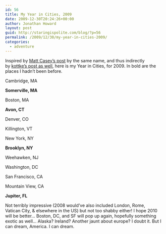 ```yaml
---
id: 56
title: My Year in Cities, 2009
date: 2009-12-30T20:24:26+00:00
author: Jonathan Howard
layout: post
guid: http://staringispolite.com/blog/?p=56
permalink: /2009/12/30/my-year-in-cities-2009/
categories:
  - adventure
---
```

Inspired by <a href="http://www.magicspatula.com/blog/2009/12/29/my-year-in-cities-2009/" data-cke-saved-href="http://www.magicspatula.com/blog/2009/12/29/my-year-in-cities-2009/">Matt Casey&#8217;s post</a> by the same name, and thus indirectly by <a href="http://www.kottke.org/08/12/my-year-in-cities-2008" data-cke-saved-href="http://www.kottke.org/08/12/my-year-in-cities-2008">kottke&#8217;s post as well</a>, here is my Year in Cities, for 2009. In bold are the places I hadn&#8217;t been before.

Cambridge, MA
  
**Somerville, MA**
  
Boston, MA
  
**Avon, CT**
  
Denver, CO
  
Killington, VT
  
New York, NY
  
**Brooklyn, NY**
  
Weehawken, NJ
  
Washington, DC
  
San Francisco, CA
  
Mountain View, CA
  
**Jupiter, FL**

Not terribly impressive (2008 would&#8217;ve also included London, Rome, Vatican City, & elsewhere in the US) but not too shabby either! I hope 2010 will be better&#8230; Boston, DC, and SF will pop up again, hopefully something exotic as well&#8230; Alaska? Ireland? Another jaunt about europe? I doubt it. But I can dream, America. I can dream.